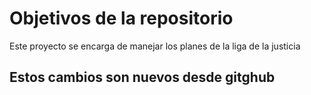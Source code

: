 # Objetivos de la repositorio

Este proyecto se encarga de manejar los planes de la liga de la justicia

## Estos cambios son nuevos desde gitghub
